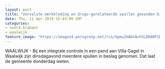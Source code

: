 ```yaml
---
layout: post
title: "Vervalste merkkleding en drugs-gerelateerde spullen gevonden bij controle in Waalwijk"
date: Thu, 11 Apr 2019 15:43:00 GMT
categories: 
- noord-brabant 
- waalwijk 
feature_image: "https://images4.persgroep.net/rcs/kpmu2bAOvAvhSLDDARP1Rc7WpqI/diocontent/100227117/_fitwidth/400/?appId=21791a8992982cd8da851550a453bd7f&quality=0.7"
---
```


WAALWIJK - Bij een integrale controle in een pand aan Villa Gagel in Waalwijk zijn dinsdagavond meerdere spullen in beslag genomen. Dat laat de gemeente donderdag weten.
